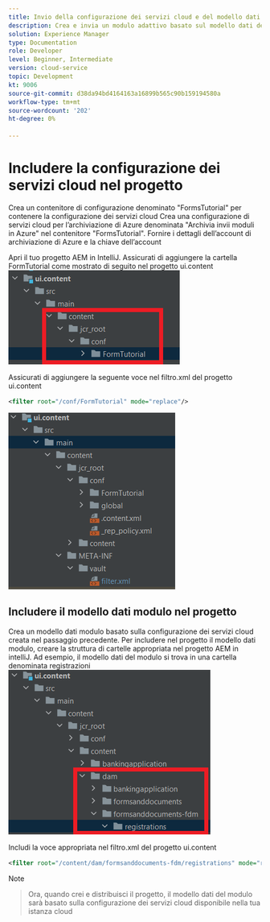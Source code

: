 ```yaml
---
title: Invio della configurazione dei servizi cloud e del modello dati del modulo all’istanza cloud
description: Crea e invia un modulo adattivo basato sul modello dati del modulo di archiviazione di Azure all’istanza cloud.
solution: Experience Manager
type: Documentation
role: Developer
level: Beginner, Intermediate
version: cloud-service
topic: Development
kt: 9006
source-git-commit: d38da94bd4164163a16899b565c90b159194580a
workflow-type: tm+mt
source-wordcount: '202'
ht-degree: 0%

---
```



# Includere la configurazione dei servizi cloud nel progetto

Crea un contenitore di configurazione denominato &quot;FormsTutorial&quot; per contenere la configurazione dei servizi cloud Crea una configurazione di servizi cloud per l’archiviazione di Azure denominata &quot;Archivia invii moduli in Azure&quot; nel contenitore &quot;FormsTutorial&quot;. Fornire i dettagli dell’account di archiviazione di Azure e la chiave dell’account

Apri il tuo progetto AEM in IntelliJ. Assicurati di aggiungere la cartella FormTutorial come mostrato di seguito nel progetto ui.content
![cloud-services-configuration](assets/cloud-services-configuration.png)

Assicurati di aggiungere la seguente voce nel filtro.xml del progetto ui.content

```xml
<filter root="/conf/FormTutorial" mode="replace"/>
```

![filter-xml](assets/ui-content-filter.png)

## Includere il modello dati modulo nel progetto

Crea un modello dati modulo basato sulla configurazione dei servizi cloud creata nel passaggio precedente. Per includere nel progetto il modello dati modulo, creare la struttura di cartelle appropriata nel progetto AEM in intelliJ. Ad esempio, il modello dati del modulo si trova in una cartella denominata registrazioni
![contenuto fdm](assets/ui-content-fdm.png)

Includi la voce appropriata nel filtro.xml del progetto ui.content

```xml
<filter root="/content/dam/formsanddocuments-fdm/registrations" mode="replace"/>
```


>[!NOTE]

>Ora, quando crei e distribuisci il progetto, il modello dati del modulo sarà basato sulla configurazione dei servizi cloud disponibile nella tua istanza cloud





